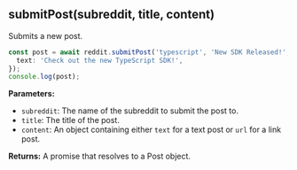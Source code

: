 ## submitPost(subreddit, title, content)

Submits a new post.

```typescript
const post = await reddit.submitPost('typescript', 'New SDK Released!', {
  text: 'Check out the new TypeScript SDK!',
});
console.log(post);
```

**Parameters:**

- `subreddit`: The name of the subreddit to submit the post to.
- `title`: The title of the post.
- `content`: An object containing either `text` for a text post or `url` for a link post.

**Returns:** A promise that resolves to a Post object.
